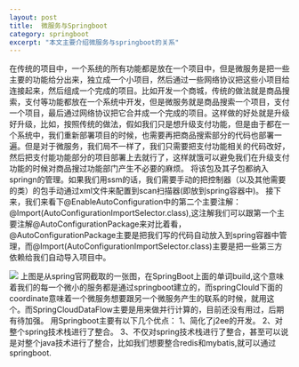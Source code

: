 ```yaml
---
layout: post
title:  微服务与Springboot
category: springboot
excerpt: "本文主要介绍微服务与springboot的关系"
---
```

在传统的项目中，一个系统的所有功能都是放在一个项目中，但是微服务是把一些主要的功能给分出来，独立成一个小项目，然后通过一些网络协议把这些小项目给连接起来，然后组成一个完成的项目。比如开发一个商城，传统的做法就是商品搜索，支付等功能都放在一个系统中开发，但是微服务就是商品搜索一个项目，支付一个项目，最后通过网络协议把它合并成一个完成的项目。这样做的好处就是升级好升级，比如，按照传统的做法，假如我们只是想升级支付功能，但是由于都在一个系统中，我们重新部署项目的时候，也需要再把商品搜索部分的代码也部署一遍。但是对于微服务，我们局不一样了，我们只需要把支付功能相关的代码改好，然后把支付能功能部分的项目部署上去就行了，这样就饿可以避免我们在升级支付功能的时候对商品搜过功能部门产生不必要的麻烦。 
将该包及其子包都纳入springn的管理。如果我们用ssm的话，我们需要手动的把控制器（以及其他需要的类）的包手动通过xml文件来配置到scan扫描器(即放到spring容器中)。 接下来，我们来看下@EnableAutoConfiguration中的第二个主要注解：@Import(AutoConfigurationImportSelector.class),这注解我们可以跟第一个主要注解@AutoConfigurationPackage来对比着看，@AutoConfigurationPackage主要是把我们写的代码自动放入到spring容器中管理，而@Import(AutoConfigurationImportSelector.class)主要是把一些第三方依赖给我们自动导入项目中。 
 
![](https://img-blog.csdnimg.cn/20200213174817638.png)
上图是从spring官网截取的一张图，在SpringBoot上面的单词build,这个意味着我们的每一个微小的服务都是通过springboot建立的，而springClould下面的coordinate意味着一个微服务想要跟另一个微服务产生的联系的时候，就用这个。而SpringCloudDataFlow主要是用来做并行计算的，目前还没有用过，后期有待加强。
用Springboot主要有以下几个优点：
1、简化了j2ee的开发。
2、对整个spring技术栈进行了整合。
3、不仅对spring技术栈进行了整合，甚至可以说是对整个java技术进行了整合，比如我们想要整合redis和mybatis,就可以通过springboot.

